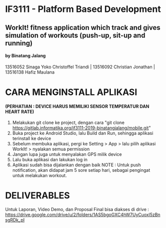 # IF3111 - Platform Based Development
## WorkIt! fitness application which track and gives simulation of workouts (push-up, sit-up and running)

#### by Binatang Jalang
13516052 Sinaga Yoko Christoffel Triandi | 13516092 Christian Jonathan | 13516138 Hafiz Maulana



# CARA MENGINSTALL APLIKASI 
#### (PERHATIAN : DEVICE HARUS MEMILIKI SENSOR TEMPERATUR DAN HEART RATE)
1. Melakukan git clone ke project, dengan cara "git clone https://gitlab.informatika.org/if3111-2019-binatangjalang/mobile.git"
2. Buka project ke Android Studio, lalu Build dan Run, sehingga aplikasi terinstall ke device
3. Sebelum membuka aplikasi, pergi ke Setting > App > lalu pilih aplikasi WorkIt! > nyalakan semua permission
4. Jangan lupa juga untuk menyalakan GPS milik device
5. Lalu buka aplikasi dan lakukan log in
6. Aplikasi sudah bisa dijalankan dengan baik
NOTE : Untuk push notification, akan didapat jam 5 sore setiap hari, sebagai pengingat untuk melakukan workout.



# DELIVERABLES
Untuk Laporan, Video Demo, dan Proposal Final bisa diakses di drive :
https://drive.google.com/drive/u/2/folders/1AS5bgoGXC4hW7UyCuoxl5zBnsgRDk_pI